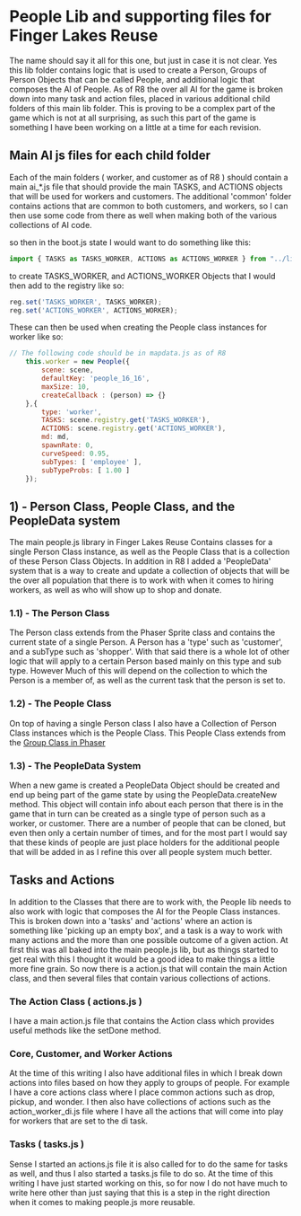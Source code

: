 # People Lib and supporting files for Finger Lakes Reuse

The name should say it all for this one, but just in case it is not clear. Yes this lib folder contains logic that is used to create a Person, Groups of Person Objects that can be called People, and additional logic that composes the AI of People. As of R8 the over all AI for the game is broken down into many task and action files, placed in various additional child folders of this main lib folder. This is proving to be a complex part of the game which is not at all surprising, as such this part of the game is something I have been working on a little at a time for each revision.

## Main AI js files for each child folder

Each of the main folders \( worker, and customer as of R8 \) should contain a main ai_*.js file that should provide the main TASKS, and ACTIONS objects that will be used for workers and customers. The additional 'common' folder contains actions that are common to both customers, and workers, so I can then use some code from there as well when making both of the various collections of AI code.

so then in the boot.js state I would want to do something like this:

```js
import { TASKS as TASKS_WORKER, ACTIONS as ACTIONS_WORKER } from "../lib/people/worker/ai_worker.js";
```

to create TASKS\_WORKER, and ACTIONS\_WORKER Objects that I would then add to the registry like so:

```js
reg.set('TASKS_WORKER', TASKS_WORKER);
reg.set('ACTIONS_WORKER', ACTIONS_WORKER);
```

These can then be used when creating the People class instances for worker like so:

```js
// The following code should be in mapdata.js as of R8
    this.worker = new People({
        scene: scene,
        defaultKey: 'people_16_16',       
        maxSize: 10,
        createCallback : (person) => {}
    },{
        type: 'worker',
        TASKS: scene.registry.get('TASKS_WORKER'),
        ACTIONS: scene.registry.get('ACTIONS_WORKER'),
        md: md,
        spawnRate: 0,
        curveSpeed: 0.95,
        subTypes: [ 'employee' ],
        subTypeProbs: [ 1.00 ]
    });
```

## 1) - Person Class, People Class, and the PeopleData system

The main people.js library in Finger Lakes Reuse Contains classes for a single Person Class instance, as well as the People Class that is a collection of these Person Class Objects. In addition in R8 I added a 'PeopleData' system that is a way to create and update a collection of objects that will be the over all population that there is to work with when it comes to hiring workers, as well as who will show up to shop and donate.

### 1.1) - The Person Class

The Person class extends from the Phaser Sprite class and contains the current state of a single Person. A Person has a 'type' such as 'customer', and a subType such as 'shopper'. With that said there is a whole lot of other logic that will apply to a certain Person based mainly on this type and sub type. However Much of this will depend on the collection to which the Person is a member of, as well as the current task that the person is set to.

### 1.2) - The People Class

On top of having a single Person class I also have a Collection of Person Class instances which is the People Class. This People Class extends from the [Group Class in Phaser](https://docs.phaser.io/api-documentation/class/gameobjects-group)

### 1.3) - The PeopleData System

When a new game is created a PeopleData Object should be created and end up being part of the game state by using the PeopleData.createNew method. This object will contain info about each person that there is in the game that in turn can be created as a single type of person such as a worker, or customer. There are a number of people that can be cloned, but even then only a certain number of times, and for the most part I would say that these kinds of people are just place holders for the additional people that will be added in as I refine this over all people system much better. 

## Tasks and Actions

In addition to the Classes that there are to work with, the People lib needs to also work with logic that composes the AI for the People Class instances. This is broken down into a 'tasks' and 'actions' where an action is something like 'picking up an empty box', and a task is a way to work with many actions and the more than one possible outcome of a given action. At first this was all baked into the main people.js lib, but as things started to get real with this I thought it would be a good idea to make things a little more fine grain. So now there is a action.js that will contain the main Action class, and then several files that contain various collections of actions.

### The Action Class ( actions.js )

I have a main action.js file that contains the Action class which provides useful methods like the setDone method. 

### Core, Customer, and Worker Actions

At the time of this writing I also have additional files in which I break down actions into files based on how they apply to groups of people. For example I have a core actions class where I place common actions such as drop, pickup, and wonder. I then also have collections of actions such as the action\_worker\_di.js file where I have all the actions that will come into play for workers that are set to the di task.

### Tasks ( tasks.js )

Sense I started an actions.js file it is also called for to do the same for tasks as well, and thus I also started a tasks.js file to do so. At the time of this writing I have just started working on this, so for now I do not have much to write here other than just saying that this is a step in the right direction when it comes to making people.js more reusable.




